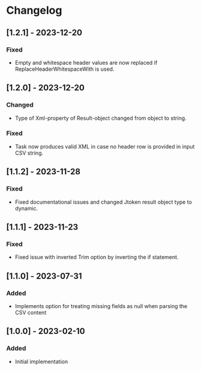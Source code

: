 # Changelog

## [1.2.1] - 2023-12-20
### Fixed
- Empty and whitespace header values are now replaced if ReplaceHeaderWhitespaceWith is used.

## [1.2.0] - 2023-12-20
### Changed
- Type of Xml-property of Result-object changed from object to string.

### Fixed
- Task now produces valid XML in case no header row is provided in input CSV string.

## [1.1.2] - 2023-11-28
### Fixed
- Fixed documentational issues and changed Jtoken result object type to dynamic.

## [1.1.1] - 2023-11-23
### Fixed
- Fixed issue with inverted Trim option by inverting the if statement.

## [1.1.0] - 2023-07-31
### Added
- Implements option for treating missing fields as null when parsing the CSV content

## [1.0.0] - 2023-02-10
### Added
- Initial implementation

